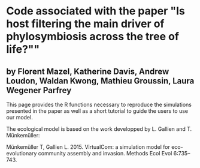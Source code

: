 # Code associated with the paper "Is host filtering the main driver of phylosymbiosis across the tree of life?"" 

## by Florent Mazel, Katherine Davis, Andrew Loudon, Waldan Kwong, Mathieu Groussin, Laura Wegener Parfrey


This page provides the R functions necessary to reproduce the simulations presented in the paper as well as a short tutorial to guide the users to use our model. 

The ecological model is based on the work developped by L. Gallien and T. Münkemüller: 

Münkemüller T, Gallien L. 2015. VirtualCom: a simulation model for eco-evolutionary community assembly and invasion. Methods Ecol Evol 6:735–743.
